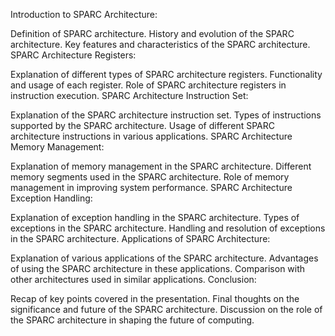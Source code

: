 Introduction to SPARC Architecture:

Definition of SPARC architecture.
History and evolution of the SPARC architecture.
Key features and characteristics of the SPARC architecture.
SPARC Architecture Registers:

Explanation of different types of SPARC architecture registers.
Functionality and usage of each register.
Role of SPARC architecture registers in instruction execution.
SPARC Architecture Instruction Set:

Explanation of the SPARC architecture instruction set.
Types of instructions supported by the SPARC architecture.
Usage of different SPARC architecture instructions in various applications.
SPARC Architecture Memory Management:

Explanation of memory management in the SPARC architecture.
Different memory segments used in the SPARC architecture.
Role of memory management in improving system performance.
SPARC Architecture Exception Handling:

Explanation of exception handling in the SPARC architecture.
Types of exceptions in the SPARC architecture.
Handling and resolution of exceptions in the SPARC architecture.
Applications of SPARC Architecture:

Explanation of various applications of the SPARC architecture.
Advantages of using the SPARC architecture in these applications.
Comparison with other architectures used in similar applications.
Conclusion:

Recap of key points covered in the presentation.
Final thoughts on the significance and future of the SPARC architecture.
Discussion on the role of the SPARC architecture in shaping the future of computing.


